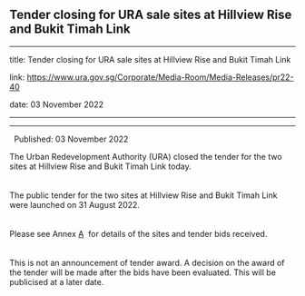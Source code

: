 ## Tender closing for URA sale sites at Hillview Rise and Bukit Timah Link
---
title: Tender closing for URA sale sites at Hillview Rise and Bukit Timah Link

link: https://www.ura.gov.sg/Corporate/Media-Room/Media-Releases/pr22-40

date: 03 November 2022

---

-----------------------------------------------------------------------

  Published: 03 November 2022

The Urban Redevelopment Authority (URA) closed the tender for the two sites at Hillview Rise and Bukit Timah Link today.   
   
    
The public tender for the two sites at Hillview Rise and Bukit Timah Link were launched on 31 August 2022.  
   
    
Please see Annex [A](https://www.ura.gov.sg/-/media/Corporate/Media-Room/2022/Nov/pr22-40a.pdf)  for details of the sites and tender bids received.   
   
    
This is not an announcement of tender award. A decision on the award of the tender will be made after the bids have been evaluated. This will be publicised at a later date.